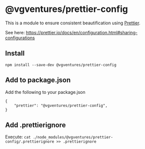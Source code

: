 # @vgventures/prettier-config

This is a module to ensure consistent beautification using [Prettier](https://prettier.io/).

See here: https://prettier.io/docs/en/configuration.html#sharing-configurations

## Install

`npm install --save-dev @vgventures/prettier-config`

## Add to package.json

Add the following to your package.json

```
{
    "prettier": "@vgventures/prettier-config",
}
```

## Add .prettierignore

Execute:
`cat ./node_modules/@vgventures/prettier-config/.prettierignore >> .prettierignore`

